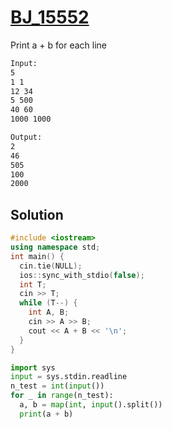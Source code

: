 # [BJ_15552](https://acmicpc.net/problem/15552)

Print a + b for each line


```txt
Input:
5
1 1
12 34
5 500
40 60
1000 1000

Output:
2
46
505
100
2000
```

## Solution

```cpp
#include <iostream>
using namespace std;
int main() {
  cin.tie(NULL);
  ios::sync_with_stdio(false);
  int T;
  cin >> T;
  while (T--) {
    int A, B;
    cin >> A >> B;
    cout << A + B << '\n';
  }
}
```

```py
import sys
input = sys.stdin.readline
n_test = int(input())
for _ in range(n_test):
  a, b = map(int, input().split())
  print(a + b)
```
